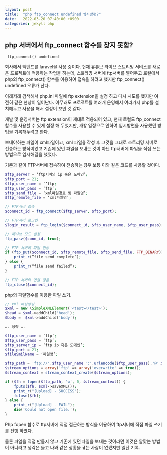 ```yaml
---
layout: post
title:  "php ftp_connect undefined 임시방편?"
date:   2022-03-20 07:40:00 +0900
categories: jekyll php
---
```


## php 서버에서 ftp_connect 함수를 찾지 못함?
```
 ftp_connect() undefined
```

회사에서 백엔드를 laravel을 사용 중이다.
현재 유튜브 라이브 스트리밍 서비스를 새로운 프로젝트에 적용하는 작업을 하는데,
스트리밍 서버에 ftp서버를 열어두고 로컬에서 php의 ftp_connect() 함수를 이용하여 접속을 하려고 했지만 ftp_connect() undefined 오류가 난다.

이래저래 검색해서 php.ini 파일에 ftp extension을 설정 하고 다시 시도를 했지만 여전히 같은 현상이 일어난다. 
아무래도 프로젝트를 여러개 운영해서 여러가지 php를 설치해두고 사용을 해서 설정이 꼬인 것 같다.

개발 및 운영서버는 ftp extension이 제대로 적용되어 있고, 현재 로컬도 ftp_connect 함수를 사용할 수 있게 설정 해 두었지만, 
개발 일정으로 인하여 임시방편을 사용했던 방법을 기록해두려고 한다.

보내야하는 파일이 xml파일이고, xml 파일을 작성 후 그것을 그대로 스트리밍 서버로 전송하는 방식이었고
기존에 있던 파일을 보내는 것이 아닌 ftp서버에 파일을 직접 쓰는 방법으로 임시해결을 했었다.

기존과 같이 FTP서버에 접속하여 전송하는 경우 보통 이와 같은 코드를 사용할 것이다.

``` php
$ftp_server = ‘ftp서버의 ip 혹은 도메인’;
$ftp_port = 21;
$ftp_user_name = ‘’ftp;
$ftp_user_pass = ‘ftp’;
$ftp_send_file = ‘xml파일경로 및 파일명’;
$ftp_remote_file = ‘xml파일명’;

// FTP서버 접속
$connect_id = ftp_connect($ftp_server, $ftp_port);

// FTP서버 로그인
$login_result = ftp_login($connect_id, $ftp_user_name, $ftp_user_pass);

// 패시브 모드 설정
ftp_pasv($conn_id, true);

// FTP 서버에 파일 전송
if (ftp_put($connect_id, $ftp_remote_file, $ftp_send_file, FTP_BINARY)) {
    print_r(“file send complete”);
} else {
    print_r(“file send failed”);
}

// FTP 서버와 연결 끊음
ftp_close($connect_id);
```

php의 파일함수를 이용한 파일 쓰기.


``` php
// xml 파일생성
$xml = new \SimpleXMLElement('<test></test>');
$head = $xml->addChild('head');
$body =  $xml->addChild('body');

…. 생략 ….

$ftp_user_name = ‘ftp’;
$ftp_user_pass = ‘ftp’;
$ftp_server_ip = ‘ftp ip 혹은 도메인’;
$ftp_port = 21;
$fileSmilName = ‘파일명’;

$ftp_path = 'ftp://'.$ftp_user_name.':'.urlencode($ftp_user_pass).'@'.$ftp_server_ip.':'.$ftp_port.'/'.$fileSmilName;
$stream_options = array('ftp' => array('overwrite' => true));
$stream_context = stream_context_create($stream_options);

if ($fh = fopen($ftp_path, 'w', 0, $stream_context)) {
    fputs($fh, $xml->saveXML());
    print_r("[Upload] - SUCCESS");
    fclose($fh);
} else {
    print_r("[Upload] - FAIL");
    die('Could not open file.');
}
```


Php fopen 함수로 ftp서버에 직접 접근하는 방식을 이용하여 ftp서버에 직접 파일 쓰기를 진행 하였다.

물론 파일을 직접 만들지 않고 기존에 있던 파일을 보내는 것이라면 이것은 알맞는 방법이 아니라고 생각은 들고
나와 같은 상황을 겪는 사람이 없겠지만 일단 기록.

